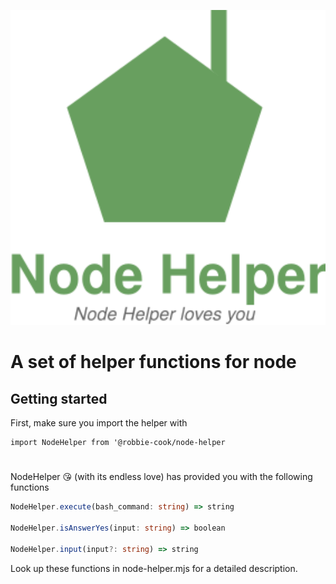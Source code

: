 <p align="center">
  <a href="https://yarnpkg.com/">
    <img alt="Yarn" src="banner.svg" width="546">
  </a>
</p>

# A set of helper functions for node

## Getting started

First, make sure you import the helper with

```node
import NodeHelper from '@robbie-cook/node-helper
```

#

NodeHelper 😘 (with its endless love) has provided you with the following functions
 
 
```typescript
NodeHelper.execute(bash_command: string) => string

NodeHelper.isAnswerYes(input: string) => boolean 

NodeHelper.input(input?: string) => string
```

Look up these functions in node-helper.mjs for a detailed description.
